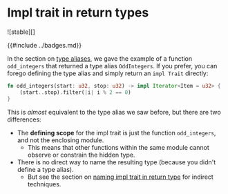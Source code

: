 # Impl trait in return types

![stable][]

{{#include ../badges.md}}

In the section on [type aliases][tait], we gave the example of a function `odd_integers` that returned a type alias `OddIntegers`. If you prefer, you can forego defining the type alias and simply return an `impl Trait` directly:

[tait]: ./tait.md

```rust
fn odd_integers(start: u32, stop: u32) -> impl Iterator<Item = u32> {
    (start..stop).filter(|i| i % 2 == 0)
}
```

This is *almost* equivalent to the type alias we saw before, but there are two differences:

* The **defining scope** for the impl trait is just the function `odd_integers`, and not the enclosing module.
    * This means that other functions within the same module cannot observe or constrain the hidden type.
* There is no direct way to name the resulting type (because you didn't define a type alias).
    * But see the section on [naming impl trait in return type](./rpit_naming.md) for indirect techniques.

